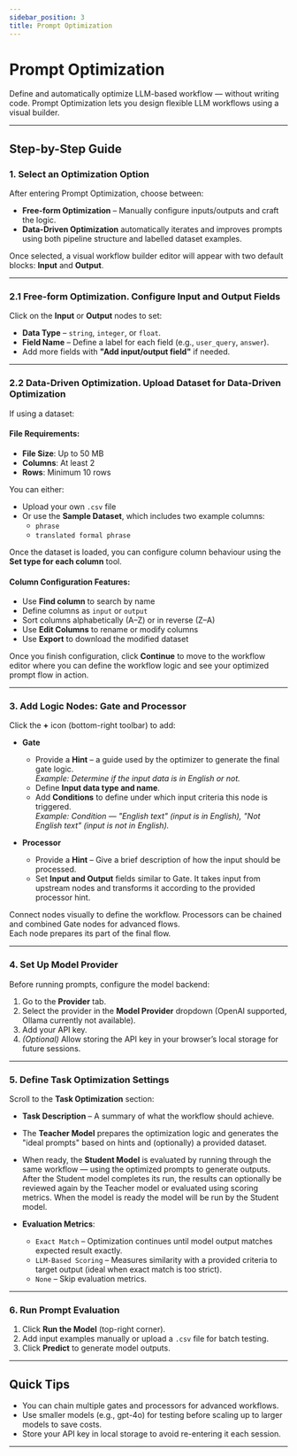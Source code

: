 ```yaml
---
sidebar_position: 3
title: Prompt Optimization
---
```


# Prompt Optimization

Define and automatically optimize LLM-based workflow — without writing code.
Prompt Optimization lets you design flexible LLM workflows using a visual builder.

---

## Step-by-Step Guide

### 1. Select an Optimization Option

After entering Prompt Optimization, choose between:

- **Free-form Optimization** – Manually configure inputs/outputs and craft the logic.  
- **Data-Driven Optimization** automatically iterates and improves prompts using both pipeline structure and labelled dataset examples.

Once selected, a visual workflow builder editor will appear with two default blocks: **Input** and **Output**.

---
### 2.1 Free-form Optimization. Configure Input and Output Fields

Click on the **Input** or **Output** nodes to set:

- **Data Type** – `string`, `integer`, or `float`.  
- **Field Name** – Define a label for each field (e.g., `user_query`, `answer`).  
- Add more fields with **"Add input/output field"** if needed.

---

### 2.2 Data-Driven Optimization. Upload Dataset for Data-Driven Optimization

If using a dataset:

#### File Requirements:

- **File Size**: Up to 50 MB  
- **Columns**: At least 2  
- **Rows**: Minimum 10 rows

You can either:

- Upload your own `.csv` file  
- Or use the **Sample Dataset**, which includes two example columns:  
  - `phrase`  
  - `translated formal phrase`

Once the dataset is loaded, you can configure column behaviour using the **Set type for each column** tool.

#### Column Configuration Features:

- Use **Find column** to search by name  
- Define columns as `input` or `output`  
- Sort columns alphabetically (A–Z) or in reverse (Z–A)  
- Use **Edit Columns** to rename or modify columns  
- Use **Export** to download the modified dataset  

Once you finish configuration, click **Continue** to move to the workflow editor where you can define the workflow logic and see your optimized prompt flow in action.

---

### 3. Add Logic Nodes: Gate and Processor

Click the **+** icon (bottom-right toolbar) to add:

- **Gate**  
  - Provide a **Hint** – a guide used by the optimizer to generate the final gate logic.  
      _Example: Determine if the input data is in English or not._
  - Define **Input data type and name**.  
  - Add **Conditions** to define under which input criteria this node is triggered.    
      _Example: Condition — "English text" (input is in English), "Not English text" (input is not in English)._

- **Processor**
  - Provide a **Hint** – Give a brief description of how the input should be processed.
  - Set **Input and Output** fields similar to Gate.
  It takes input from upstream nodes and transforms it according to the provided processor hint.

Connect nodes visually to define the workflow. Processors can be chained and combined Gate nodes for advanced flows.  
Each node prepares its part of the final flow.
 

---

### 4. Set Up Model Provider

Before running prompts, configure the model backend:

1. Go to the **Provider** tab.  
2. Select the provider in the **Model Provider** dropdown (OpenAI supported, Ollama currently not available).
3. Add your API key.  
4. *(Optional)* Allow storing the API key in your browser’s local storage for future sessions.


---

### 5. Define Task Optimization Settings

Scroll to the **Task Optimization** section:

- **Task Description** – A summary of what the workflow should achieve.  
- The **Teacher Model** prepares the optimization logic and generates the "ideal prompts" based on hints and (optionally) a provided dataset.
- When ready, the **Student Model** is evaluated by running through the same workflow — using the optimized prompts to generate outputs.
After the Student model completes its run, the results can optionally be reviewed again by the Teacher model or evaluated using scoring metrics.
When the model is ready the model will be run by the Student model.

- **Evaluation Metrics**:  
  - `Exact Match` – Optimization continues until model output matches expected result exactly.   
  - `LLM-Based Scoring` – Measures similarity with a provided criteria to target output (ideal when exact match is too strict).   
  - `None` – Skip evaluation metrics.

---

### 6. Run Prompt Evaluation

1. Click **Run the Model** (top-right corner).  
2. Add input examples manually or upload a `.csv` file for batch testing.  
3. Click **Predict** to generate model outputs.  

---

## Quick Tips
  
- You can chain multiple gates and processors for advanced workflows.
- Use smaller models (e.g., gpt-4o) for testing before scaling up to larger models to save costs.
- Store your API key in local storage to avoid re-entering it each session.

---





